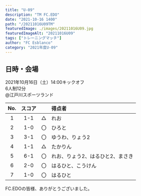 ```yaml
---
title: "U-09"
description: "TM FC.EDO"
date: "2021-10-16 1400"
path: "/20211016U09TM"
featuredImage: ./images/20211016U09.jpg
featuredImageAlt: "20211016U09"
tags: ["トレーニングマッチ"]
author: "FC Esblanco"
category: "2021年度U-09"
---
```


## 日時・会場

2021年10月16日（土）14:00キックオフ<br>
6人制12分<br>
@江戸川スポーツランド

| No.| スコア |   | 得点者  |
|:--:|:------:|:-:|:--------|
| 1  | 1-1 | △ |れお|
| 2  | 1-0 | 〇 |ひろと|
| 3  | 3-1 | 〇 |ゆうわ、りょう2|
| 4  | 1-1 | △ |たかりん|
| 5  | 6-1 | 〇 |れお、りょう2、はるひと2、まさき|
| 6  | 2-0 | 〇 |はるひと、こうけん|
| 7  | 1-0 | 〇 |はるひと|


FC.EDOの皆様、ありがとうございました。